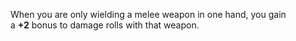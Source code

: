 When you are only wielding a melee weapon in one hand, you gain a **+2** bonus to damage rolls with that weapon.